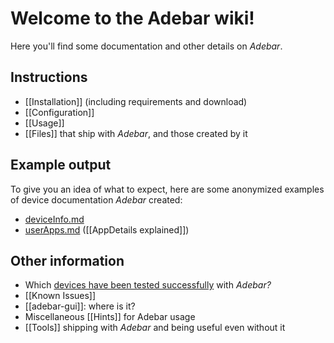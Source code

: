 # Welcome to the Adebar wiki!
Here you'll find some documentation and other details on *Adebar*.

## Instructions
* [[Installation]] (including requirements and download)
* [[Configuration]]
* [[Usage]]
* [[Files]] that ship with *Adebar*, and those created by it

## Example output
To give you an idea of what to expect, here are some anonymized examples of device documentation *Adebar* created:

* [deviceInfo.md](https://github.com/IzzySoft/Adebar/wiki/example-deviceInfo.md)
* [userApps.md](https://github.com/IzzySoft/Adebar/wiki/example-userApps.md) ([[AppDetails explained]])

## Other information
* Which [devices have been tested successfully](https://github.com/IzzySoft/Adebar/wiki/Tested-Devices) with *Adebar?*
* [[Known Issues]]
* [[adebar-gui]]: where is it?
* Miscellaneous [[Hints]] for Adebar usage
* [[Tools]] shipping with *Adebar* and being useful even without it
